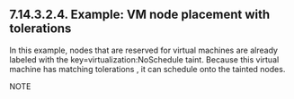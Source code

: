 ## 7.14.3.2.4. Example: VM node placement with tolerations

In this example, nodes that are reserved for virtual machines are already labeled with the key=virtualization:NoSchedule taint. Because this virtual machine has matching tolerations , it can schedule onto the tainted nodes.

NOTE

<!-- image -->

